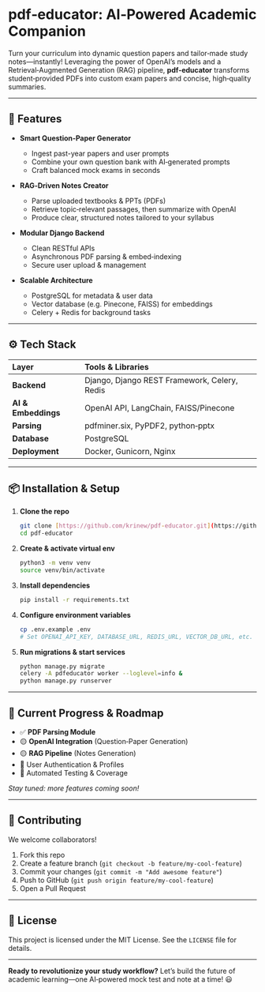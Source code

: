 # pdf‑educator: AI‑Powered Academic Companion

Turn your curriculum into dynamic question papers and tailor‑made study notes—instantly! Leveraging the power of OpenAI’s models and a Retrieval‑Augmented Generation (RAG) pipeline, **pdf‑educator** transforms student‑provided PDFs into custom exam papers and concise, high‑quality summaries.

---

## 🚀 Features

* **Smart Question‑Paper Generator**
    * Ingest past-year papers and user prompts
    * Combine your own question bank with AI‑generated prompts
    * Craft balanced mock exams in seconds

* **RAG‑Driven Notes Creator**
    * Parse uploaded textbooks & PPTs (PDFs)
    * Retrieve topic‑relevant passages, then summarize with OpenAI
    * Produce clear, structured notes tailored to your syllabus

* **Modular Django Backend**
    * Clean RESTful APIs
    * Asynchronous PDF parsing & embed‑indexing
    * Secure user upload & management

* **Scalable Architecture**
    * PostgreSQL for metadata & user data
    * Vector database (e.g. Pinecone, FAISS) for embeddings
    * Celery + Redis for background tasks

---

## ⚙️ Tech Stack

| Layer | Tools & Libraries |
| :--- | :--- |
| **Backend** | Django, Django REST Framework, Celery, Redis |
| **AI & Embeddings** | OpenAI API, LangChain, FAISS/Pinecone |
| **Parsing** | pdfminer.six, PyPDF2, python‑pptx |
| **Database** | PostgreSQL |
| **Deployment** | Docker, Gunicorn, Nginx |

---

## 📦 Installation & Setup

1.  **Clone the repo**

    ```bash
    git clone [https://github.com/krinew/pdf-educator.git](https://github.com/krinew/pdf-educator.git)
    cd pdf-educator
    ```

2.  **Create & activate virtual env**

    ```bash
    python3 -m venv venv
    source venv/bin/activate
    ```

3.  **Install dependencies**

    ```bash
    pip install -r requirements.txt
    ```

4.  **Configure environment variables**

    ```bash
    cp .env.example .env
    # Set OPENAI_API_KEY, DATABASE_URL, REDIS_URL, VECTOR_DB_URL, etc.
    ```

5.  **Run migrations & start services**

    ```bash
    python manage.py migrate
    celery -A pdfeducator worker --loglevel=info &
    python manage.py runserver
    ```

---

## 🎯 Current Progress & Roadmap

* ✅ **PDF Parsing Module**
* 🟡 **OpenAI Integration** (Question‑Paper Generation)
* 🟡 **RAG Pipeline** (Notes Generation)
* 🔲 User Authentication & Profiles
* 🔲 Automated Testing & Coverage

*Stay tuned: more features coming soon!*

---

## 🤝 Contributing

We welcome collaborators!

1.  Fork this repo
2.  Create a feature branch (`git checkout -b feature/my-cool-feature`)
3.  Commit your changes (`git commit -m "Add awesome feature"`)
4.  Push to GitHub (`git push origin feature/my-cool-feature`)
5.  Open a Pull Request

---

## 📄 License

This project is licensed under the MIT License. See the `LICENSE` file for details.

---

**Ready to revolutionize your study workflow?**
Let’s build the future of academic learning—one AI‑powered mock test and note at a time! 😃
